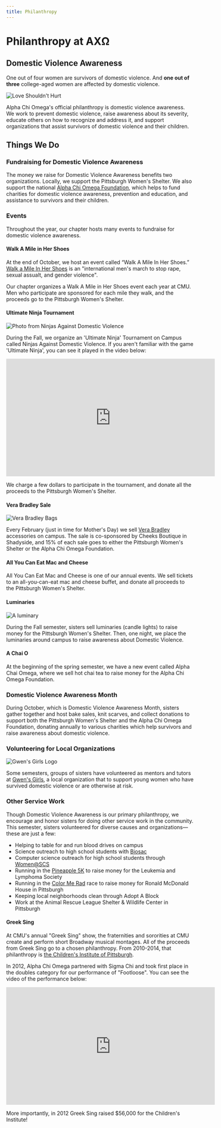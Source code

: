 ```yaml
---
title: Philanthropy 
---
```


# Philanthropy at AX&#937;

## Domestic Violence Awareness

One out of four women are survivors of domestic violence. And **one out of three** college-aged women are affected by domestic violence.

![Love Shouldn't Hurt](http://finallybrave.com/wp-content/uploads/2012/06/Love-Shouldnt-Hurt-Skye-Townsend-Go-Fish-Karina-Pasian.png)

Alpha Chi Omega's official philanthropy is domestic violence awareness. We work to prevent domestic violence, raise awareness about its severity, educate others on how to recognize and address it, and support organizations that assist survivors of domestic violence and their children.

## Things We Do

### Fundraising for Domestic Violence Awareness

The money we raise for Domestic Violence Awareness benefits two organizations. Locally, we support the Pittsburgh Women's Shelter. We also support the national [Alpha Chi Omega Foundation](http://www.alphachiomega.org/index.aspx?id=239), which helps to fund charities for domestic violence awareness, prevention and education, and assistance to survivors and their children.

### Events

Throughout the year, our chapter hosts many events to fundraise for domestic violence awareness. 

#### Walk A Mile in Her Shoes

At the end of October, we host an event called “Walk A Mile In Her Shoes.” [Walk a Mile In Her Shoes](http://www.walkamileinhershoes.org/) is an "international men's march to stop rape, sexual assualt, and gender violence". 

Our chapter organizes a Walk A Mile in Her Shoes event each year at CMU. Men who participate are sponsored for each mile they walk, and the proceeds go to the Pittsburgh Women's Shelter.

#### Ultimate Ninja Tournament

![Photo from Ninjas Against Domestic Violence](/assets/images/philanthropy/ninjas.jpg)

During the Fall, we organize an 'Ultimate Ninja' Tournament on Campus called Ninjas Against Domestic Violence. If you aren't familiar with the game 'Ultimate Ninja', you can see it played in the video below:

<iframe width="560" height="315" src="http://www.youtube.com/embed/tI79NK6qp3w" frameborder="0" allowfullscreen></iframe>

We charge a few dollars to participate in the tournament, and donate all the proceeds to the Pittsburgh Women's Shelter.

#### Vera Bradley Sale

![Vera Bradley Bags](/assets/images/philanthropy/verabradley.jpg)

Every February (just in time for Mother's Day) we sell [Vera Bradley](http://www.verabradley.com/) accessories on campus. The sale is co-sponsored by Cheeks Boutique in Shadyside, and 15% of each sale goes to either the Pittsburgh Women's Shelter or the Alpha Chi Omega Foundation.

#### All You Can Eat Mac and Cheese

All You Can Eat Mac and Cheese is one of our annual events. We sell tickets to an all-you-can-eat mac and cheese buffet, and donate all proceeds to the Pittsburgh Women's Shelter.

#### Luminaries

![A luminary](/assets/images/philanthropy/luminaries.jpg)

During the Fall semester, sisters sell luminaries (candle lights) to raise money for the Pittsburgh Women's Shelter. Then, one night, we place the luminaries around campus to raise awareness about Domestic Violence.

#### A Chai O

At the beginning of the spring semester, we have a new event called Alpha Chai Omega, where we sell hot chai tea to raise money for the Alpha Chi Omega Foundation.

### Domestic Violence Awareness Month

During October, which is Domestic Violence Awareness Month, sisters gather together and host bake sales, knit scarves, and collect donations to support both the Pittsburgh Women's Shelter and the Alpha Chi Omega Foundation, donating annually to various charities which help survivors and raise awareness about domestic violence.

### Volunteering for Local Organizations

![Gwen's Girls Logo](/assets/images/philanthropy/gwens-girls.png)

Some semesters, groups of sisters have volunteered as mentors and tutors at [Gwen's Girls](http://www.gwensgirls.org/index.php), a local organization that to support young women who have survived domestic violence or are otherwise at risk.

### Other Service Work

Though Domestic Violence Awareness is our primary philanthropy, we encourage and honor sisters for doing other service work in the community. This semester, sisters volunteered for diverse causes and organizations&mdash;these are just a few:

- Helping to table for and run blood drives on campus
- Science outreach to high school students with [Biosac](http://www.andrew.cmu.edu/org/BioSAC/Index.htm)
- Computer science outreach for high school students through [Women@SCS](http://women.cs.cmu.edu/)
- Running in the [Pineapple 5K](http://wpa.pineapple.llsevent.org/ng/index.cfm/a3205be/regPages/pages/?p=104108) to raise money for the Leukemia and Lymphoma Society
- Running in the [Color Me Rad](http://www.colormerad.com/races/pittsburgh.html) race to raise money for Ronald McDonald House in Pittsburgh
- Keeping local neighborhoods clean through Adopt A Block
- Work at the Animal Rescue League Shelter & Wildlife Center in Pittsburgh

#### Greek Sing

At CMU's annual "Greek Sing" show, the fraternities and sororities at CMU create and perform short Broadway musical montages. All of the proceeds from Greek Sing go to a chosen philanthropy. From 2010-2014, that philanthropy is [the Children's Institute of Pittsburgh](http://www.amazingkids.org/). 

In 2012, Alpha Chi Omega partnered with Sigma Chi and took first place in the doubles category for our performance of "Footloose". You can see the video of the performance below:

<iframe width="560" height="315" src="http://www.youtube.com/embed/_aBgb_EjiHg" frameborder="0" allowfullscreen></iframe>

More importantly, in 2012 Greek Sing raised $56,000 for the Children's Institute!



